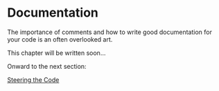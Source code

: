 # Documentation

The importance of comments and how to write good documentation for your code is an often overlooked art.

This chapter will be written soon…

Onward to the next section:

[Steering the Code](../steering_code.md)